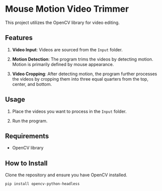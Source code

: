 # Mouse Motion Video Trimmer

This project utilizes the OpenCV library for video editing.

## Features

1. **Video Input**: Videos are sourced from the `Input` folder.

2. **Motion Detection**: The program trims the videos by detecting motion. Motion is primarily defined by mouse appearance.

3. **Video Cropping**: After detecting motion, the program further processes the videos by cropping them into three equal quarters from the top, center, and bottom.

## Usage

1. Place the videos you want to process in the `Input` folder.

2. Run the program.

## Requirements

- OpenCV library

## How to Install

Clone the repository and ensure you have OpenCV installed.

```bash
pip install opencv-python-headless
